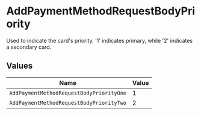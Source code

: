 # AddPaymentMethodRequestBodyPriority

Used to indicate the card's priority. '1' indicates primary, while '2' indicates a secondary card.



## Values

| Name                                     | Value                                    |
| ---------------------------------------- | ---------------------------------------- |
| `AddPaymentMethodRequestBodyPriorityOne` | 1                                        |
| `AddPaymentMethodRequestBodyPriorityTwo` | 2                                        |